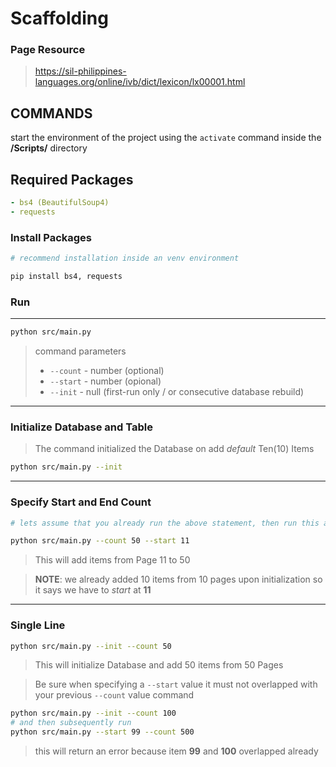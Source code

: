 # Scaffolding

### Page Resource

> <a href="https://sil-philippines-languages.org/online/ivb/dict/lexicon/lx00001.html">https://sil-philippines-languages.org/online/ivb/dict/lexicon/lx00001.html</a>

## COMMANDS

start the environment of the project using
the `activate` command inside the **/Scripts/** directory

## Required Packages

```yaml
- bs4 (BeautifulSoup4)
- requests
```

### Install Packages

```bash
# recommend installation inside an venv environment

pip install bs4, requests
```

### **Run**

---

```bash
python src/main.py
```

> command parameters
> - `--count` - number (optional)
> - `--start` - number (opional)
> - `--init` - null (first-run only / or consecutive database rebuild)
---

### Initialize Database and Table

> The command initialized the Database on add *default* Ten(10) Items

```bash
python src/main.py --init
```

---

### Specify **Start** and **End** Count

```bash
# lets assume that you already run the above statement, then run this after

python src/main.py --count 50 --start 11
```

> This will add items from Page 11 to 50

> **NOTE**: we already added 10 items from 10 pages upon initialization so it says we have to *start* at **11**
---

### Single Line

```bash
python src/main.py --init --count 50
```

> This will initialize Database and add 50 items from 
50 Pages

> Be sure when specifying a `--start` value it must not overlapped with your previous `--count` value command


```bash
python src/main.py --init --count 100
# and then subsequently run
python src/main.py --start 99 --count 500
```
> this will return an error because item **99** and **100** overlapped already
 